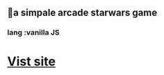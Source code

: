 ## 🔭a simpale arcade starwars game 
### lang :vanilla JS
# [Vist site](https://ars1384.github.io/starWars)
